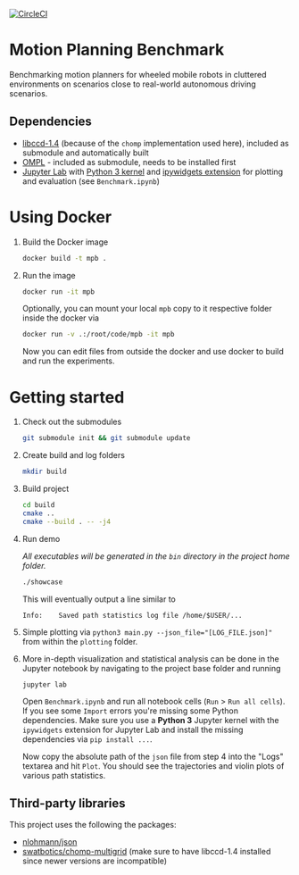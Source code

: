 [![CircleCI](https://circleci.com/gh/eric-heiden/mpb.svg?style=svg&circle-token=331e9015b5539b432e663cb7591ba92a38a338d9)](https://circleci.com/gh/eric-heiden/mpb)

# Motion Planning Benchmark
Benchmarking motion planners for wheeled mobile robots in cluttered environments on scenarios close to real-world autonomous driving scenarios.

## Dependencies
* [libccd-1.4](https://github.com/danfis/libccd/releases/tag/v1.4) (because of the `chomp` implementation used here), included as submodule and automatically built
* [OMPL](https://github.com/ompl/ompl) - included as submodule, needs to be installed first
* [Jupyter Lab](https://github.com/jupyterlab/jupyterlab) with [Python 3 kernel](https://ipython.readthedocs.io/en/latest/install/kernel_install.html#kernels-for-python-2-and-3) and [ipywidgets extension](https://ipywidgets.readthedocs.io/en/stable/user_install.html#installing-the-jupyterlab-extension) for plotting and evaluation (see `Benchmark.ipynb`)

# Using Docker

1. Build the Docker image
    ```bash
    docker build -t mpb .
    ```

2. Run the image
    ```bash
    docker run -it mpb
    ```
   Optionally, you can mount your local `mpb` copy to it respective folder inside the docker via
   ```bash
   docker run -v .:/root/code/mpb -it mpb
   ```
   Now you can edit files from outside the docker and use docker to build and run the experiments.

# Getting started

1.  Check out the submodules
    ```bash
    git submodule init && git submodule update
    ```
    
2.  Create build and log folders
    ```bash
    mkdir build
    ```

3.  Build project
    ```bash
    cd build
    cmake ..
    cmake --build . -- -j4
    ```

4.  Run demo
    
    *All executables will be generated in the `bin` directory in the project home folder.*
    ```bash
    ./showcase
    ```
    This will eventually output a line similar to
    ```
    Info:    Saved path statistics log file /home/$USER/...
    ```

5.  Simple plotting via `python3 main.py --json_file="[LOG_FILE.json]"` from within the `plotting` folder.
    
6.  More in-depth visualization and statistical analysis can be done in the Jupyter notebook by navigating to the project base folder and running
    ```
    jupyter lab
    ```
    Open `Benchmark.ipynb` and run all notebook cells (`Run` > `Run all cells`). If you see some `Import` errors you're missing some Python dependencies.
    Make sure you use a **Python 3** Jupyter kernel with the `ipywidgets` extension for Jupyter Lab and install the missing dependencies via `pip install ...`.    
    
    Now copy the absolute path of the `json` file from step 4 into the "Logs" textarea and hit `Plot`.
    You should see the trajectories and violin plots of various path statistics.

## Third-party libraries
This project uses the following the packages:

* [nlohmann/json](https://github.com/nlohmann/json)
* [swatbotics/chomp-multigrid](https://github.com/swatbotics/chomp-multigrid) (make sure to have libccd-1.4 installed since newer versions are incompatible)
